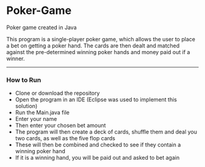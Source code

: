 # Poker-Game
Poker game created in Java

This program is a single-player poker game, which allows the user to place a bet on getting a poker hand. 
The cards are then dealt and matched against the pre-determined winning poker hands and money paid out if 
a winner.

<hr>

<h3> How to Run </h3>
<ul><li>Clone or download the repository</li>
<li>Open the program in an IDE (Eclipse was used to implement this solution)</li>
<li>Run the Main.java file</li>
<li>Enter your name</li>
<li>Then enter your chosen bet amount</li>
<li>The program will then create a deck of cards, shuffle them and deal you two cards, as well as the five flop cards</li>
<li>These will then be combined and checked to see if they contain a winning poker hand </li>
<li>If it is a winning hand, you will be paid out and asked to bet again</li>
